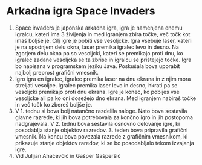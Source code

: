 # Arkadna igra Space Invaders
<ol>
  <li> Space invaders je japonska arkadna igra, igra je namenjena enemu igralcu, kateri ima
3 življenja in med igranjem zbira točke, več točk kot imaš boljše je. Cilj igre je pobiti
vse vesoljcke. Igra vsebuje laser, kateri je na spodnjem delu okna, laser premika
igralec levo in desno. Na zgorjem delu okna pa so vesoljcki, kateri se premikajo proti
dnu, ko igralec zadane vesoljcka se ta zbrise in igralcu se prištejejo točke. Igra bo
napisana v programskem jeziku Java. Poskušala bova uporabit najbolj preprost
grafični vmesnik. </li>
  
  <li> Igro igra en igralec, igralec premika laser na dnu ekrana in z njim mora streljati
vesoljce. Igralec premika laser levo in desno, hkrati pa se vesoljcki premikajo proti
dnu ekrana. Igre je konec, ko pobijes vse vesoljcke ali pa ko oni dosežejo dno ekrana.
Med igranjem nabiraš točke in več točk ko zbereš boljše je.  </li>
  
  <li> V 1. tednu si bova bolj natančno razdelila naloge. Nato bova sestavila glavne razrede,
ki jih bova potrebovala za končno igro in jih postopoma nadgrajevala. V 2. tednu
bova sestavila osnovno delovanje igre, ki posodablja stanje objektov razredov. 3.
teden bova pripravila grafični vmesnik. Na koncu bova povezala razrede z grafičnim
vmesnikom, ki prikazuje stanje objektov raredov, ki se bo posodabljalo tekom
izvajanja igre. </li>
  
  <li> Vid Julijan Ahačevčič in Gašper Gašperšič </li>
</ol>
